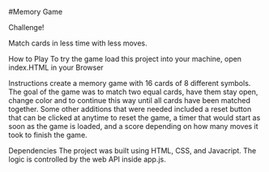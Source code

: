 #Memory Game

Challenge!

Match cards in less time with less moves.

How to Play
To try the game load this project into your machine, open index.HTML in your Browser

Instructions
 create a memory game with 16 cards of 8 different symbols. 
 The goal of the game was to match two equal cards, have them stay open, change color and to continue this way until all cards have been matched together. 
 Some other additions that were needed included a reset button that can be clicked at anytime to reset the game, a timer that would start as soon as the game 
 is loaded, and a score depending on how many moves it took to finish the game.


Dependencies
The project was built using HTML, CSS, and Javacript. The logic is controlled by the web API inside app.js.

